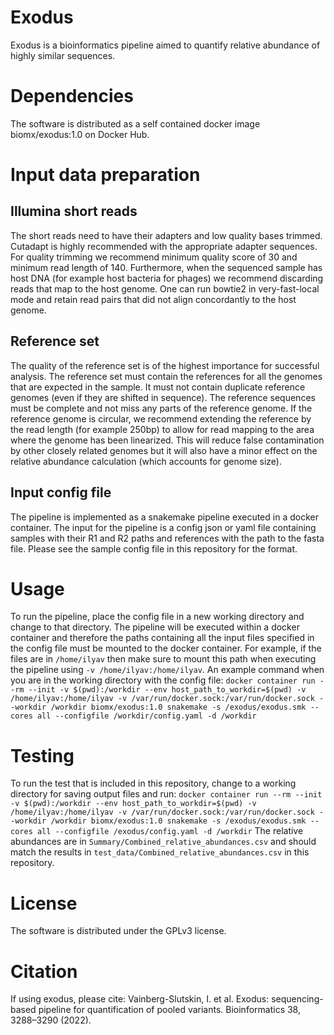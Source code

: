 # Exodus
Exodus is a bioinformatics pipeline aimed to quantify relative abundance of highly similar sequences.
# Dependencies
The software is distributed as a self contained docker image biomx/exodus:1.0 on Docker Hub.
# Input data preparation
## Illumina short reads
The short reads need to have their adapters and low quality bases trimmed. Cutadapt is highly recommended with the appropriate adapter sequences. For quality trimming we recommend minimum quality score of 30 and minimum read length of 140.
Furthermore, when the sequenced sample has host DNA (for example host bacteria for phages) we recommend discarding reads that map to the host genome. One can run bowtie2 in very-fast-local mode and retain read pairs that did not align concordantly to the host genome.

## Reference set
The quality of the reference set is of the highest importance for successful analysis. The reference set must contain the references for all the genomes that are expected in the sample. It must not contain duplicate reference genomes (even if they are shifted in sequence). The reference sequences must be complete and not miss any parts of the reference genome. If the reference genome is circular, we recommend extending the reference by the read length (for example 250bp) to allow for read mapping to the area where the genome has been linearized. This will reduce false contamination by other closely related genomes but it will also have a minor effect on the relative abundance calculation (which accounts for genome size).

## Input config file
The pipeline is implemented as a snakemake pipeline executed in a docker container. The input for the pipeline is a config json or yaml file containing samples with their R1 and R2 paths and references with the path to the fasta file. Please see the sample config file in this repository for the format.

# Usage
To run the pipeline, place the config file in a new working directory and change to that directory. The pipeline will be executed within a docker container and therefore the paths containing all the input files specified in the config file must be mounted to the docker container. For example, if the files are in `/home/ilyav` then make sure to mount this path when executing the pipeline using `-v /home/ilyav:/home/ilyav`. An example command when you are in the working directory with the config file:
```docker container run --rm --init -v $(pwd):/workdir --env host_path_to_workdir=$(pwd) -v /home/ilyav:/home/ilyav -v /var/run/docker.sock:/var/run/docker.sock --workdir /workdir biomx/exodus:1.0 snakemake -s /exodus/exodus.smk --cores all --configfile /workdir/config.yaml -d /workdir```

# Testing
To run the test that is included in this repository, change to a working directory for saving output files and run:
```docker container run --rm --init -v $(pwd):/workdir --env host_path_to_workdir=$(pwd) -v /home/ilyav:/home/ilyav -v /var/run/docker.sock:/var/run/docker.sock --workdir /workdir biomx/exodus:1.0 snakemake -s /exodus/exodus.smk --cores all --configfile /exodus/config.yaml -d /workdir```
The relative abundances are in `Summary/Combined_relative_abundances.csv` and should match the results in `test_data/Combined_relative_abundances.csv` in this repository.

# License
The software is distributed under the GPLv3 license.

# Citation
If using exodus, please cite:
Vainberg-Slutskin, I. et al. Exodus: sequencing-based pipeline for quantification of pooled variants. Bioinformatics 38, 3288–3290 (2022).
